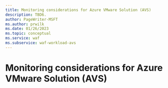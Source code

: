 ```yaml
---
title: Monitoring considerations for Azure VMware Solution (AVS)
description: TBD6.
author: PageWriter-MSFT
ms.author: prwilk
ms.date: 01/26/2023
ms.topic: conceptual
ms.service: waf
ms.subservice: waf-workload-avs
---
```


# Monitoring considerations for Azure VMware Solution (AVS)